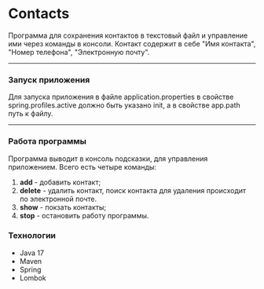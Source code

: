 # Contacts
Программа для сохранения контактов в текстовый файл и управление ими через команды в консоли. Контакт содержит в себе "Имя контакта", "Номер телефона", "Электронную почту".
***
### Запуск приложения
Для запуска приложения в файле application.properties в свойстве spring.profiles.active должно быть указано init, а в свойстве app.path путь к файлу.
***
### Работа программы
Программа выводит в консоль подсказки, для управления приложением.
Всего есть четыре команды:
1. **add** - добавить контакт;
2. **delete** - удалить контакт, поиск контакта для удаления происходит по электронной почте.
3. **show** - покзать контакты;
4. **stop** - остановить работу программы.
### Технологии
* Java 17
* Maven
* Spring
* Lombok
